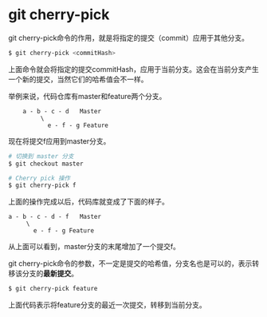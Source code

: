 # git cherry-pick
git cherry-pick命令的作用，就是将指定的提交（commit）应用于其他分支。
```bash
$ git cherry-pick <commitHash>
```
上面命令就会将指定的提交commitHash，应用于当前分支。这会在当前分支产生一个新的提交，当然它们的哈希值会不一样。

举例来说，代码仓库有master和feature两个分支。
```
    a - b - c - d   Master
         \
           e - f - g Feature
```
现在将提交f应用到master分支。

```bash
# 切换到 master 分支
$ git checkout master

# Cherry pick 操作
$ git cherry-pick f
```
上面的操作完成以后，代码库就变成了下面的样子。


    a - b - c - d - f   Master
         \
           e - f - g Feature
从上面可以看到，master分支的末尾增加了一个提交f。

git cherry-pick命令的参数，不一定是提交的哈希值，分支名也是可以的，表示转移该分支的**最新提交**。
```bash
$ git cherry-pick feature
```
上面代码表示将feature分支的最近一次提交，转移到当前分支。